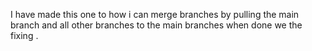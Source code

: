 I have made this one to how i can merge branches by pulling the main branch and all other branches  to the main branches when done we the fixing .
